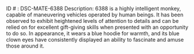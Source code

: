 ID # : DSC-MATE-6388
Description: 6388 is a highly intelligent monkey, capable of maneuvering vehicles operated by human beings. It has been observed to exhibit heightened levels of attention to details and can be relied on for excellent gift-giving skills when presented with an opportunity to do so. In appearance, it wears a blue hoodie for warmth, and its blue clown eyes have consistently displayed an ability to fascinate and amuse those around it.